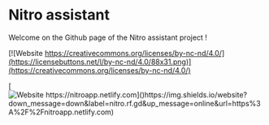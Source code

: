 # Nitro assistant
Welcome on the Github page of the Nitro assistant project !

[![Website https://creativecommons.org/licenses/by-nc-nd/4.0/](https://licensebuttons.net/l/by-nc-nd/4.0/88x31.png)](https://creativecommons.org/licenses/by-nc-nd/4.0/)

[![Website https://nitroapp.netlify.com]()https://img.shields.io/website?down_message=down&label=nitro.rf.gd&up_message=online&url=https%3A%2F%2Fnitroapp.netlify.com)](https://nitroapp.netlify.com)

